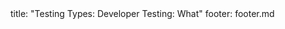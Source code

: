 <frontmatter>
title: "Testing Types: Developer Testing: What"
footer: footer.md
</frontmatter>

<include src="navbar.md" boilerplate />

<include src="unit-inPage-asFlat.md" boilerplate />